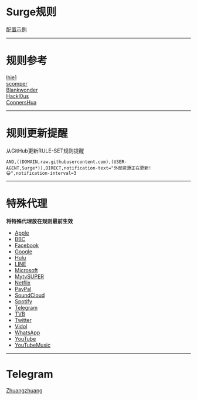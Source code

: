 # Surge规则

[配置示例](https://raw.githubusercontent.com/ydzydzydz/Rules/master/surge.conf)

----
# 规则参考

[lhie1](https://github.com/lhie1/Rules)   
[scomper](https://github.com/scomper/surge-list)  
[Blankwonder](https://github.com/Blankwonder/surge-list)  
[Hackl0us](https://github.com/Hackl0us/SS-Rule-Snippet)  
[ConnersHua](https://github.com/ConnersHua/Profiles)  

----
# 规则更新提醒
从GitHub更新RULE-SET规则提醒
```
AND,((DOMAIN,raw.githubusercontent.com),(USER-AGENT,Surge*)),DIRECT,notification-text="外部资源正在更新!😀",notification-interval=3
```
----
# 特殊代理
**将特殊代理放在规则最前生效**  
* [Apple](https://raw.githubusercontent.com/ydzydzydz/Rules/master/special/apple.list)  
* [BBC](https://raw.githubusercontent.com/ydzydzydz/Rules/master/special/bbc.list)  
* [Facebook](https://raw.githubusercontent.com/ydzydzydz/Rules/master/special/facebook.list)  
* [Google](https://raw.githubusercontent.com/ydzydzydz/Rules/master/special/google.list)  
* [Hulu](https://raw.githubusercontent.com/ydzydzydz/Rules/master/special/hulu.list)  
* [LINE](https://raw.githubusercontent.com/ydzydzydz/Rules/master/special/line.list)  
* [Microsoft](https://raw.githubusercontent.com/ydzydzydz/Rules/master/special/microsoft.list)  
* [MytvSUPER](https://raw.githubusercontent.com/ydzydzydz/Rules/master/special/mytvsuper.list)  
* [Netflix](https://raw.githubusercontent.com/ydzydzydz/Rules/master/special/netflix.list)  
* [PayPal](https://raw.githubusercontent.com/ydzydzydz/Rules/master/special/paypal.list)  
* [SoundCloud](https://raw.githubusercontent.com/ydzydzydz/Rules/master/special/soundcloud.list)  
* [Spotify](https://raw.githubusercontent.com/ydzydzydz/Rules/master/special/spotify.list)  
* [Telegram](https://raw.githubusercontent.com/ydzydzydz/Rules/master/special/telegram.list)  
* [TVB](https://raw.githubusercontent.com/ydzydzydz/Rules/master/special/tvb.list)  
* [Twitter](https://raw.githubusercontent.com/ydzydzydz/Rules/master/special/twitter.list)  
* [Vidol](https://raw.githubusercontent.com/ydzydzydz/Rules/master/special/vidol.list)  
* [WhatsApp](https://raw.githubusercontent.com/ydzydzydz/Rules/master/special/whatsapp.list)  
* [YouTube](https://raw.githubusercontent.com/ydzydzydz/Rules/master/special/youtube.list)  
* [YouTubeMusic](https://raw.githubusercontent.com/ydzydzydz/Rules/master/special/youtubemusic.list)  

----
# Telegram
[Zhuangzhuang](https://t.me/YDZ123456)  
